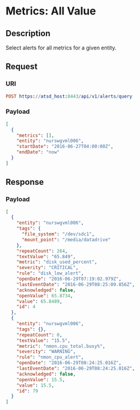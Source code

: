 # Metrics: All Value

## Description

Select alerts for all metrics for a given entity.

## Request

### URI
```elm
POST https://atsd_host:8443/api/v1/alerts/query
```
### Payload

```json
[
  {
    "metrics": [],
    "entity": "nurswgvml006",
    "startDate": "2016-06-27T04:00:00Z",
    "endDate": "now"
  }
]
```

## Response

### Payload
```json
[
  {
    "entity": "nurswgvml006",
    "tags": {
      "file_system": "/dev/sdc1",
      "mount_point": "/media/datadrive"
    },
    "repeatCount": 264,
    "textValue": "65.849",
    "metric": "disk_used_percent",
    "severity": "CRITICAL",
    "rule": "disk_low_alert",
    "openDate": "2016-06-29T07:19:02.979Z",
    "lastEventDate": "2016-06-29T08:25:09.856Z",
    "acknowledged": false,
    "openValue": 65.8734,
    "value": 65.8489,
    "id": 4
  },
  {
    "entity": "nurswgvml006",
    "tags": {},
    "repeatCount": 0,
    "textValue": "15.5",
    "metric": "nmon.cpu_total.busy%",
    "severity": "WARNING",
    "rule": "nmon_cpu_alert",
    "openDate": "2016-06-29T08:24:25.016Z",
    "lastEventDate": "2016-06-29T08:24:25.016Z",
    "acknowledged": false,
    "openValue": 15.5,
    "value": 15.5,
    "id": 79
  }
]
```

